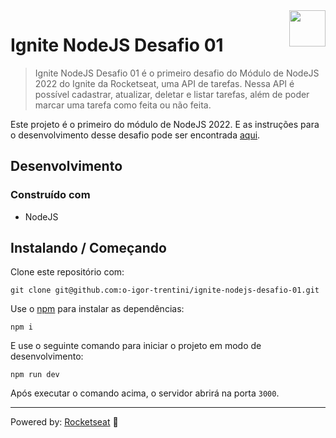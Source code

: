 <img src="https://drive.google.com/uc?export=view&id=1I8Gil5iH_K_4CeHBAvK-JlmDxGOIN-he" alt="" width="58" height="58" align="right" />

# Ignite NodeJS Desafio 01 #

> Ignite NodeJS Desafio 01 é o primeiro desafio do Módulo de NodeJS 2022 do Ignite da Rocketseat, uma API de tarefas.
> Nessa API é possível cadastrar, atualizar, deletar e listar tarefas, além de poder marcar uma tarefa como feita ou não feita.

Este projeto é o primeiro do módulo de NodeJS 2022. E as instruções para o desenvolvimento desse desafio pode ser
encontrada [aqui][].

## Desenvolvimento

### Construído com

- NodeJS

## Instalando / Começando

Clone este repositório com:

```shell
git clone git@github.com:o-igor-trentini/ignite-nodejs-desafio-01.git
```

Use o [npm][] para instalar as dependências:

```shell
npm i
```

E use o seguinte comando para iniciar o projeto em modo de desenvolvimento:

```shell
npm run dev
```

Após executar o comando acima, o servidor abrirá na porta `3000`.

---

Powered by: [Rocketseat][] 🚀

[Rocketseat]: https://www.rocketseat.com.br/
[npm]: https://www.npmjs.com/
[aqui]: https://efficient-sloth-d85.notion.site/Desafio-01-2d48608f47644519a408b438b52d913f
